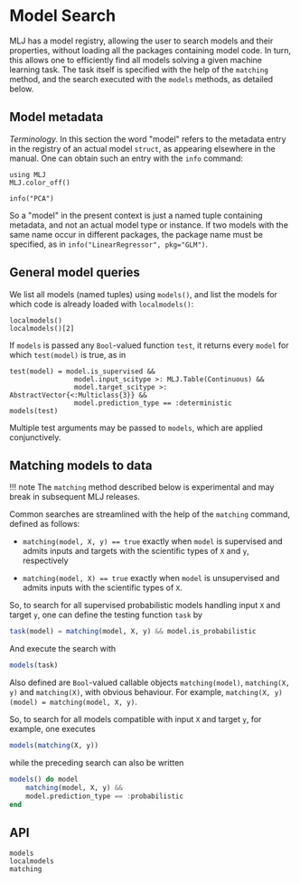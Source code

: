 # Model Search

MLJ has a model registry, allowing the user to search models and their
properties, without loading all the packages containing model code. In
turn, this allows one to efficiently find all models solving a given
machine learning task. The task itself is specified with the help of
the `matching` method, and the search executed with the `models`
methods, as detailed below.

## Model metadata

*Terminology.* In this section the word "model" refers to the metadata
entry in the registry of an actual model `struct`, as appearing
elsewhere in the manual. One can obtain such an entry with the `info`
command:

```@setup tokai
using MLJ
MLJ.color_off()
```

```@repl tokai
info("PCA")
```

So a "model" in the present context is just a named tuple containing
metadata, and not an actual model type or instance. If two models with
the same name occur in different packages, the package name must be
specified, as in `info("LinearRegressor", pkg="GLM")`.


## General model queries

We list all models (named tuples) using `models()`, and list the models for which code is  already loaded with `localmodels()`:

```@repl tokai
localmodels()
localmodels()[2]
```

If `models` is passed any `Bool`-valued function `test`, it returns every `model` for which `test(model)` is true, as in

```@repl tokai
test(model) = model.is_supervised &&
                model.input_scitype >: MLJ.Table(Continuous) &&
                model.target_scitype >: AbstractVector{<:Multiclass{3}} &&
                model.prediction_type == :deterministic
models(test)
```

Multiple test arguments may be passed to `models`, which are applied
conjunctively.


## Matching models to data

!!! note
    The `matching` method described below is experimental and may
    break in subsequent MLJ releases.

Common searches are streamlined with the help of the `matching`
command, defined as follows:

- `matching(model, X, y) == true` exactly when `model` is supervised
   and admits inputs and targets with the scientific types of `X` and
   `y`, respectively

- `matching(model, X) == true` exactly when `model` is unsupervised
   and admits inputs with the scientific types of `X`.

So, to search for all supervised probabilistic models handling input
`X` and target `y`, one can define the testing function `task` by

```julia
task(model) = matching(model, X, y) && model.is_probabilistic
```

And execute the search with

```julia
models(task)
```

Also defined are `Bool`-valued callable objects `matching(model)`,
`matching(X, y)` and `matching(X)`, with obvious behaviour. For example,
`matching(X, y)(model) = matching(model, X, y)`.

So, to search for all models compatible with input `X` and target `y`,
for example, one executes

```julia
models(matching(X, y))
```

while the preceding search can also be written

```julia
models() do model
    matching(model, X, y) &&
    model.prediction_type == :probabilistic
end
```

## API

```@docs
models
localmodels
matching
```

